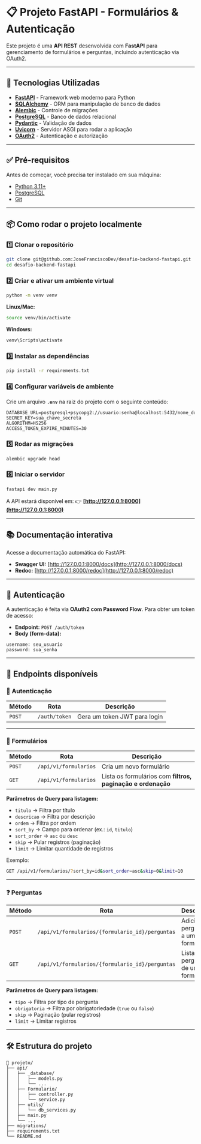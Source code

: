 # 📋 Projeto FastAPI - Formulários & Autenticação

Este projeto é uma **API REST** desenvolvida com **FastAPI** para gerenciamento de formulários e perguntas, incluindo autenticação via OAuth2.

---

## 🚀 Tecnologias Utilizadas

- **[FastAPI](https://fastapi.tiangolo.com/)** - Framework web moderno para Python
- **[SQLAlchemy](https://www.sqlalchemy.org/)** - ORM para manipulação de banco de dados
- **[Alembic](https://alembic.sqlalchemy.org/)** - Controle de migrações
- **[PostgreSQL](https://www.postgresql.org/)** - Banco de dados relacional
- **[Pydantic](https://docs.pydantic.dev/)** - Validação de dados
- **[Uvicorn](https://www.uvicorn.org/)** - Servidor ASGI para rodar a aplicação
- **[OAuth2](https://fastapi.tiangolo.com/tutorial/security/oauth2-jwt/)** - Autenticação e autorização

---

## ✅ Pré-requisitos

Antes de começar, você precisa ter instalado em sua máquina:

- [Python 3.11+](https://www.python.org/downloads/)
- [PostgreSQL](https://www.postgresql.org/)
- [Git](https://git-scm.com/)

---

## 📦 Como rodar o projeto localmente

### 1️⃣ **Clonar o repositório**
```bash
git clone git@github.com:JoseFranciscoDev/desafio-backend-fastapi.git
cd desafio-backend-fastapi
````

### 2️⃣ **Criar e ativar um ambiente virtual**

```bash
python -m venv venv
```

**Linux/Mac:**

```bash
source venv/bin/activate
```

**Windows:**

```bash
venv\Scripts\activate
```

### 3️⃣ **Instalar as dependências**

```bash
pip install -r requirements.txt
```

### 4️⃣ **Configurar variáveis de ambiente**

Crie um arquivo **`.env`** na raiz do projeto com o seguinte conteúdo:

```env
DATABASE_URL=postgresql+psycopg2://usuario:senha@localhost:5432/nome_do_banco
SECRET_KEY=sua_chave_secreta
ALGORITHM=HS256
ACCESS_TOKEN_EXPIRE_MINUTES=30
```

### 5️⃣ **Rodar as migrações**

```bash
alembic upgrade head
```

### 6️⃣ **Iniciar o servidor**

```bash
fastapi dev main.py
```

A API estará disponível em:
👉 **[http://127.0.0.1:8000](http://127.0.0.1:8000)**

---

## 📚 Documentação interativa

Acesse a documentação automática do FastAPI:

* **Swagger UI:** [http://127.0.0.1:8000/docs](http://127.0.0.1:8000/docs)
* **Redoc:** [http://127.0.0.1:8000/redoc](http://127.0.0.1:8000/redoc)

---

## 🔑 Autenticação

A autenticação é feita via **OAuth2 com Password Flow**.
Para obter um token de acesso:

* **Endpoint:** `POST /auth/token`
* **Body (form-data):**

```text
username: seu_usuario
password: sua_senha
```

---

## 📌 Endpoints disponíveis

### 🔐 **Autenticação**

| Método | Rota          | Descrição                    |
| ------ | ------------- | ---------------------------- |
| `POST` | `/auth/token` | Gera um token JWT para login |

---

### 📝 **Formulários**

| Método | Rota                  | Descrição                                                   |
| ------ | --------------------- | ----------------------------------------------------------- |
| `POST` | `/api/v1/formularios` | Cria um novo formulário                                     |
| `GET`  | `/api/v1/formularios` | Lista os formulários com **filtros, paginação e ordenação** |

**Parâmetros de Query para listagem:**

* `titulo` → Filtra por título
* `descricao` → Filtra por descrição
* `ordem` → Filtra por ordem
* `sort_by` → Campo para ordenar (ex.: `id`, `titulo`)
* `sort_order` → `asc` ou `desc`
* `skip` → Pular registros (paginação)
* `limit` → Limitar quantidade de registros

Exemplo:

```bash
GET /api/v1/formularios/?sort_by=id&sort_order=asc&skip=0&limit=10
```

---

### ❓ **Perguntas**

| Método | Rota                                            | Descrição                          |
| ------ | ----------------------------------------------- | ---------------------------------- |
| `POST` | `/api/v1/formularios/{formulario_id}/perguntas` | Adiciona perguntas a um formulário |
| `GET`  | `/api/v1/formularios/{formulario_id}/perguntas` | Lista perguntas de um formulário   |

**Parâmetros de Query para listagem:**

* `tipo` → Filtra por tipo de pergunta
* `obrigatoria` → Filtra por obrigatoriedade (`true` ou `false`)
* `skip` → Paginação (pular registros)
* `limit` → Limitar registros

---

## 🛠 Estrutura do projeto

```
📂 projeto/
├── api/
│   ├── _database/
│   │   ├── models.py
│   │   └── ...
│   ├── Formulario/
│   │   ├── controller.py
│   │   └── service.py
│   ├── utils/
│   │   └── db_services.py
│   ├── main.py
│   └── ...
├── migrations/
├── requirements.txt
└── README.md
````




